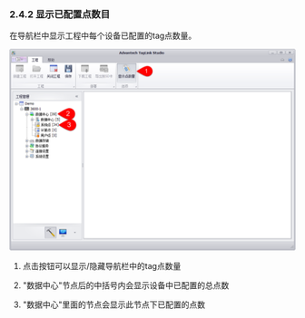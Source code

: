 ### 2.4.2 显示已配置点数目

在导航栏中显示工程中每个设备已配置的tag点数量。

![](ShowTagCount.png)

1. 点击按钮可以显示/隐藏导航栏中的tag点数量

2. "数据中心"节点后的中括号内会显示设备中已配置的总点数

3. "数据中心"里面的节点会显示此节点下已配置的点数
